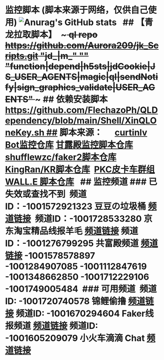 #  监控脚本 (脚本来源于网络，仅供自己使用) ![Anurag's GitHub stats](https://github-readme-stats.vercel.app/api?username=Aurora209&theme=dark&show_icons=true) <!-- (https://github.com/anuraghazra/github-readme-stats) -->  ## 【青龙拉取脚本】 <!-- 第一个要素： ql raw 或者 ql repo （拉取单个文件或拉取整个库） 第二个要素： 一个git库地址 第三个要素： ""（里面标记想要拉取什么类型脚本） 第四个要素： 第二个 "" （里面标记排除什么脚本不拉取） 第五个要素： 第三个 "" （里面标记拉取什么依赖文件，这里面标记的脚本会放进依赖库而不是运行库） 第六个要素： 最后一个 "" （里面标记拉取前面gt库的那个分支）  --> ~~~ ql repo https://github.com/Aurora209/jk_Scripts.git "jd_|m_" "" "function|depend|h5sts|jdCookie|JS_USER_AGENTS|magic|ql|sendNotify|sign_graphics_validate|USER_AGENTS" ~~~ ## 依赖安装脚本 https://github.com/FlechazoPh/QLDependency/blob/main/Shell/XinQLOneKey.sh ##  脚本来源：         [curtinlv Bot监控仓库](https://github.com/curtinlv/gd) [甘露殿监控脚本仓库](https://github.com/msechen/jdrain)   [shufflewzc/faker2脚本仓库](https://github.com/shufflewzc/faker2/tree/main)   [KingRan/KR脚本仓库](https://github.com/KingRan/KR)   [PKC皮卡车群组](https://t.me/topstyle996)   [WALL.E 脚本仓库](https://github.com/walle1798/WALL.E)    ##  监控频道 ### 已失效或查找不到	 频道ID：-1001572921323	豆豆の垃圾桶 [频道链接](https://t.me/fdd_JSB)			 频道ID：-1001728533280	京东淘宝精品线报羊毛 [频道链接](https://t.me/jdrain) 频道ID：-1001276799295	共富殿频道	[频道链接](https://t.me/wondertemple) -1001578578897  -1001284907085 -1001112847619 -1001348662850 -1001712229106 -1001749005484  ###  可用频道  频道ID: -1001720740578	锦鲤偷撸	[频道链接](https://t.me/HarbourToulu) 频道ID: -1001670294604	Faker线报频道 [频道链接](https://t.me/faketoulu) 频道ID:	-1001605209079	小火车滴滴 Chat [频道链接]()  